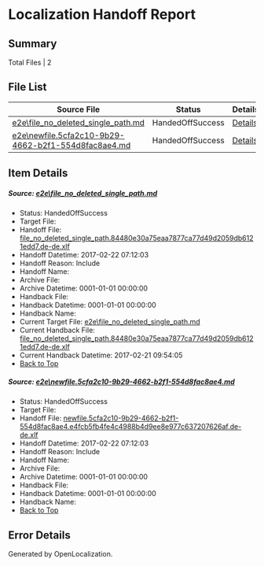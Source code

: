 # <a name='report-top'></a> Localization Handoff Report

## Summary
 Total Files | 2

## File List
 Source File | Status | Details 
 ----------- | ------ | ------- 
 [e2e\file_no_deleted_single_path.md](https://github.com/OpenLocalizationTestOrg/ol-test4/blob/f1e7ddaaa1dac0409258e72a83b7283cae300157/e2e/file_no_deleted_single_path.md) | HandedOffSuccess | [Details](#4a4eba01d246e4a0eb584c19246d7caa865129b83)
 [e2e\newfile.5cfa2c10-9b29-4662-b2f1-554d8fac8ae4.md](https://github.com/OpenLocalizationTestOrg/ol-test4/blob/f1e7ddaaa1dac0409258e72a83b7283cae300157/e2e/newfile.5cfa2c10-9b29-4662-b2f1-554d8fac8ae4.md) | HandedOffSuccess | [Details](#a931b857714cd7032171984b93a9256d3ed1c7b45)

## Item Details
##### <a name='4a4eba01d246e4a0eb584c19246d7caa865129b83'></a> Source: [e2e\file_no_deleted_single_path.md](https://github.com/OpenLocalizationTestOrg/ol-test4/blob/f1e7ddaaa1dac0409258e72a83b7283cae300157/e2e/file_no_deleted_single_path.md)
* Status: HandedOffSuccess
* Target File: 
* Handoff File: [file_no_deleted_single_path.84480e30a75eaa7877ca77d49d2059db6121edd7.de-de.xlf](https://github.com/OpenLocalizationTestOrg/ol-test4-handoff/blob/dc2206c5e3f15efd04cd6fed1bd13f37f7e9a789/ol-handoff/OpenLocalizationTestOrg/ol-test4-dede/xinjiang/mt/file_no_deleted_single_path.84480e30a75eaa7877ca77d49d2059db6121edd7.de-de.xlf)
* Handoff Datetime: 2017-02-22 07:12:03
* Handoff Reason: Include
* Handoff Name: 
* Archive File: 
* Archive Datetime: 0001-01-01 00:00:00
* Handback File: 
* Handback Datetime: 0001-01-01 00:00:00
* Handback Name: 
* Current Target File: [e2e\file_no_deleted_single_path.md](https://github.com/OpenLocalizationTestOrg/ol-test4-dede/blob/3dee7b10c83dc73a138de78932067afb465848fa/e2e/file_no_deleted_single_path.md)
* Current Handback File: [file_no_deleted_single_path.84480e30a75eaa7877ca77d49d2059db6121edd7.de-de.xlf](https://github.com/OpenLocalizationTestOrg/ol-test4-handback/blob/f289d98cd7586e507564584cada8dddc35d303b8/ol-handback/OpenLocalizationTestOrg/ol-test4-dede/xinjiang/mt/file_no_deleted_single_path.84480e30a75eaa7877ca77d49d2059db6121edd7.de-de.xlf)
* Current Handback Datetime: 2017-02-21 09:54:05
* [Back to Top](#report-top)

##### <a name='a931b857714cd7032171984b93a9256d3ed1c7b45'></a> Source: [e2e\newfile.5cfa2c10-9b29-4662-b2f1-554d8fac8ae4.md](https://github.com/OpenLocalizationTestOrg/ol-test4/blob/f1e7ddaaa1dac0409258e72a83b7283cae300157/e2e/newfile.5cfa2c10-9b29-4662-b2f1-554d8fac8ae4.md)
* Status: HandedOffSuccess
* Target File: 
* Handoff File: [newfile.5cfa2c10-9b29-4662-b2f1-554d8fac8ae4.e4fcb5fb4fe4c4988b4d9ee8e977c637207626af.de-de.xlf](https://github.com/OpenLocalizationTestOrg/ol-test4-handoff/blob/dc2206c5e3f15efd04cd6fed1bd13f37f7e9a789/ol-handoff/OpenLocalizationTestOrg/ol-test4-dede/xinjiang/mt/newfile.5cfa2c10-9b29-4662-b2f1-554d8fac8ae4.e4fcb5fb4fe4c4988b4d9ee8e977c637207626af.de-de.xlf)
* Handoff Datetime: 2017-02-22 07:12:03
* Handoff Reason: Include
* Handoff Name: 
* Archive File: 
* Archive Datetime: 0001-01-01 00:00:00
* Handback File: 
* Handback Datetime: 0001-01-01 00:00:00
* Handback Name: 
* [Back to Top](#report-top)


## Error Details

Generated by OpenLocalization.
